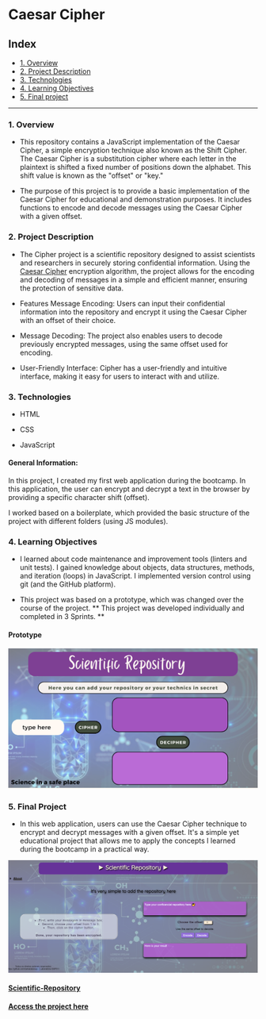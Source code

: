 # Caesar Cipher

## Index

* [1. Overview](#1-Overview)
* [2. Project Description](#2-Project_Description)
* [3. Technologies](#3-Technologies)
* [4. Learning Objectives](#4-Learning-Objectives)
* [5. Final project](Link-to-final-project)
***

### 1. Overview

- This repository contains a JavaScript implementation of the Caesar Cipher, a simple encryption technique also known as the Shift Cipher. The Caesar Cipher is a substitution cipher where each letter in the plaintext is shifted a fixed number of positions down the alphabet. This shift value is known as the "offset" or "key."

- The purpose of this project is to provide a basic implementation of the Caesar Cipher for educational and demonstration purposes. It includes functions to encode and decode messages using the Caesar Cipher with a given offset.

### 2. Project Description
- The Cipher project is a scientific repository designed to assist scientists and researchers in securely storing confidential information. Using the [Caesar Cipher](https://en.wikipedia.org/wiki/Caesar_cipher) encryption algorithm, the project allows for the encoding and decoding of messages in a simple and efficient manner, ensuring the protection of sensitive data.

* Features
Message Encoding: Users can input their confidential information into the repository and encrypt it using the Caesar Cipher with an offset of their choice.

* Message Decoding: The project also enables users to decode previously encrypted messages, using the same offset used for encoding.

* User-Friendly Interface: Cipher has a user-friendly and intuitive interface, making it easy for users to interact with and utilize.

### 3. Technologies
- HTML

- CSS

- JavaScript 


####       General Information: 

 In this project, I created my first web application during the bootcamp. In this application, the user can encrypt and decrypt a text in the browser by providing a specific character shift (offset).

I worked based on a boilerplate, which provided the basic structure of the project with different folders (using JS modules).

### 4. Learning Objectives

- I learned about code maintenance and improvement tools (linters and unit tests).
I gained knowledge about objects, data structures, methods, and iteration (loops) in JavaScript.
I implemented version control using git (and the GitHub platform).

- This project was based on a prototype, which was changed over the course of the project. ** This project was developed individually and completed in 3 Sprints. **
#### Prototype

![Prototype](/src/images/prototype_cipher.png)

### 5. Final Project

- In this web application, users can use the Caesar Cipher technique to encrypt and decrypt messages with a given offset. It's a simple yet educational project that allows me to apply the concepts I learned during the bootcamp in a practical way.


![Scientific Repository ](/src/images/final_project.png)


#### [Scientific-Repository](https://tamarataraujo.github.io/SAP011-cipher/)

#### [Access the project here](https://github.com/tamarataraujo/SAP011-cipher)


